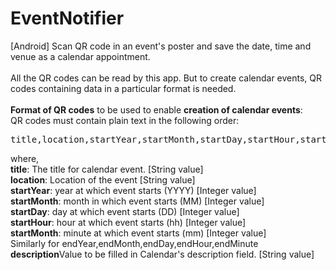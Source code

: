 # EventNotifier
[Android] Scan QR code in an event's poster and save the date, time and venue as a calendar appointment.
<br><br>
All the QR codes can be read by this app. But to create calendar events, QR codes containing data in a particular format is needed.<br><br>
<b>Format of QR codes</b> to be used to enable <b>creation of calendar events</b>: <br>
    QR codes must contain plain text in the following order:
        <pre>title,location,startYear,startMonth,startDay,startHour,startMinute,endYear,endMonth,endDay,endHour,endMinute,description</pre>
     where, <br><b>title</b>: The title for calendar event. [String value]<br>
            <b>location</b>: Location of the event [String value]<br>
            <b>startYear</b>: year at which event starts (YYYY) [Integer value]<br>
            <b>startMonth</b>: month in which event starts (MM) [Integer value]<br>
            <b>startDay</b>: day at which event starts (DD) [Integer value]<br>
            <b>startHour</b>: hour at which event starts (hh) [Integer value]<br>
            <b>startMonth</b>: minute at which event starts (mm) [Integer value]<br>
            Similarly for endYear,endMonth,endDay,endHour,endMinute<br>
            <b>description</b>Value to be filled in Calendar's description field. [String value]<br>
